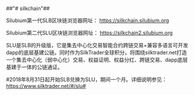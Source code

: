 ##"# silkchain"##

Silubium第一代SLB区块链浏览器网址：
https://silkchain.silubium.org

Silubium第二代SLU区块链浏览器网址：
https://silkchain2.silubium.org

SLU是SLB的升级版，它是集去中心化交易智能合约跨链交易+兼容多语言可开发dapp的底层基建公链。同时作为SilkTrader全球积分，将围绕silktrader.net打造一个集去中心化（弱中心化）交易、权益证明、权益分红、跨链交易、dapp底层基建于一体的公链通证。

#2018年8月31日起开始SLB兑换为SLU，期间一个月。详细说明参见：https://www.silktrader.net/#/slu#
